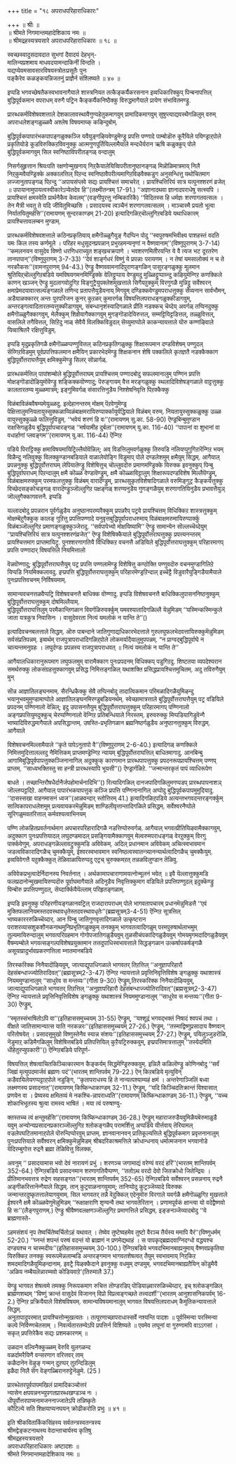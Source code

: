 +++
title = "१८ अपराधपरिहाराधिकारः"

+++
॥ श्रीः ॥  
॥ श्रीमते निगमान्तमहादेशिकाय नमः ॥  
॥ श्रीमद्रहस्यत्रयसारे अपराधपरिहाराधिकारः ॥ १८ ॥  

स्वच्छस्वादुसदावदात सुभगां दैवादयं देहभृन्-  
मालिन्यप्रशमाय माधवदयामन्दाकिनीं विन्दति ।  
यद्यप्येवमसावसारविषयस्त्रोतःप्रसूतैः पुनः   
पङ्कैरेव कळङ्कयन्निजतनुं प्राज्ञैर्न संश्लिष्यते ॥ ४० ॥

इप्पडि भगवच्छेषतैकस्वभावनागैयाले शास्त्रनियत तत्कैङ्कर्यैकरसनान इव्वधिकारिक्कुप् पिन्बनापत्तिल् बुद्धिपूर्वकमान वपराधम् वरुगै पट्रिन कैङ्कर्यैकनिष्ठैक्कु विरुद्धमागैयाले प्रायेण संभावितमण्ड्रु. 

प्रारब्धकर्मविशेषवशत्ताले देशकालावस्थावैगुण्यहेतुकमागवुम् प्रामादिकमागवुम् सुषुप्त्याद्यवस्थैगळिलुम् वरुम् अपराधलेशङ्गळुळ्ळवै अश्लेष विषयमाय्क् कऴिन्दुबोम्. 

बुद्धिपूर्वकपापारंभकपापङ्गळुक्कञ्जि यवैयुङ्गऴियवेण्डुमॆण्ड्रु प्रपत्ति पण्णादे पाम्बोडॊरु कूरैयिले पयिण्ड्राऱ्‌पोले प्रकृतियोडे कूडविरुक्किऱविवनुक्कु आत्मगुणपूर्तियिल्लामैयाले मन्दधैर्यरान ऋषि कळुक्कुप् पोले बुद्धिपूर्वकमागवुम् सिल स्वनिष्ठाविपरीतङ्गळ् वन्दालुम्  

निसर्गसुहृत्तान श्रियःपति रक्षणोन्मुखनाय् निऱ्‌कैयालेयिव्विपरीतानुष्ठानङ्गळ् मिन्नॊळिमात्रमाय् निलै निऱ्‌कुमवैयण्ड्रिक्के अक्कालत्तिल् पिऱन्द स्वनिष्ठावैपरीत्यमागिऱविऴवैक्कडुग अनुसन्धित्तु यथोचितमाग लज्जानुतापङ्गळ् पिऱन्दु ‘‘अपायसंप्लवे सद्यः प्रायश्चित्तं समाचरेत् । प्रायश्चित्तिरियं सात्र यत्पुनश्शरणं व्रजेत् ॥ उपायानामुपायत्वस्वीकारेऽप्येतदेव हि’’(लक्ष्मीतन्त्रम् 17-91.) ‘‘अज्ञानादथवा ज्ञानादपराधेषु सत्स्वपि । प्रायश्चित्तं क्षमस्वेति प्रार्थनैकैव केवलम्’’(वङ्गीपुरत्तु नम्बिकारिकै) ‘‘विदितस्स हि धर्मज्ञः शरणागतवत्सलः । तेन मैत्री भवतु ते यदि जीवितुमिच्छसि । प्रसादयस्व त्वञ्चैनं शरणागतवत्सलम् । माञ्चास्मै प्रयतो भूत्वा निर्यातयितुमर्हसि’’(रामायणम् सुन्दरकाण्डम् 21-20) इत्यादिगळिऱ्‌चॊल्लुगिऱबडिये यथाधिकारम् प्रायश्चित्तावलम्बन मुण्डाम्.

प्रारब्धकर्मविशेषवशत्ताले कठिनप्रकृतियाय् क्षमैगॊळ्ळुगैयुङ् गैदप्पिन पोदु ‘‘स्वपुरुषमभिवीक्ष्य पाशहस्तं वदति यमः किल तस्य कर्णमूले । परिहर मधुसूदनप्रपन्नान् प्रभुरहमन्यनृणां न वैष्णवानाम्’’(विष्णुपुराणम् 3-7-14) ‘‘कमलनयन वासुदेव विष्णो धरणिधराच्युत शङ्खचक्रपाणे । भवशरणमितीरयन्ति ये वै त्यज भट दूरतरेण तानपापान्’’(विष्णुपुराणम् 3-7-33) ‘‘देवं शार्ङ्गधरं विष्णुं ये प्रपन्नाः परायणम् । न तेषां यमसालोक्यं न च ते नरकौकसः’’(वामनपुराणम् 94-43.) ऎण्ड्रु वैष्णववामनादिपुराणङ्गळिन् पासुरङ्गळुक्कु मूलमान श्रुतियिऱ्‌चॊल्लुगिऱबडिये यमविषयगमनमिण्ड्रिक्के वेलिट्टुप्पाय वेण्डुमदु मुळ्ळिट्टुप्पाय्न्दु कऴियुमॆन्गिऱ कणक्किले काणन् खञ्जन् ऎण्ड्रु मुदलागवोदुगिऱ विङ्गुट्रैयुपक्लेशमुखत्ताले सिगैयऱुक्कुम् विरगुगळै मुन्निट्टु सर्वेश्वरन् क्षमाप्रेमदयावात्सल्यङ्गळाले तणिन्द प्रतापत्तैयुडैयनाय् मिगवुम् दण्डिक्कवेण्डुमपराधत्तुक्कु सेव्यनान सार्वभौमन्, अडैयाळक्कारर् अन्तः पुरपरिजन कूनर् कुऱळर् कुमारर्गळ् विषयत्तिलपराधङ्गळुक्कीडागवुम्, अन्तरङ्गत्वादितारतम्यत्तुक्कीडागवुम्, संबन्धानृशंस्यादिगळाले प्रीति नडक्कच् चॆय्देय् अवर्गळ् तप्पिनदुक्कु क्षमैगॊळ्ळुगैक्कागवुम्, मेलैक्कुम् शिक्षैयागैक्कागवुम् मुगङ्गॊडादेयिरुत्तल्, सम्मट्टियिट्टडित्तल्, तळ्ळुवित्तल्, वासलिले तगैवित्तल्, सिऱिदु नाळ् सेवैयै विलक्किविडुदल् सॆय्युमाप्पोले काकन्यायत्ताले यॊरु कण्णऴिवाले यिव्वाश्रितरै रक्षित्तुविडुम्. 

इप्पडि मृदुप्रकृतिगळै क्षमैगॊळ्ळप्पण्णुवित्तल् कठिनप्रकृतिगळुक्कु शिक्षारूपमान दण्डविशेषम् पण्णुदल् सॆय्गिऱविडमुम् पूर्वप्रपत्तिफलमान क्षमैयिन् प्रकारभेदमॆण्ड्रु शिक्षकनान शेषि पक्कलिले कृतज्ञतै नडक्कैक्काग बुद्धिपूर्वोत्तराघत्तैयुम् क्षमिक्कुमॆण्ड्रु सिलर् सॊन्नार्गळ्. 

प्रारब्धकर्मत्तिल् पापांशम्बोले बुद्धिपूर्वोत्तराघम् प्रायश्चित्तम् पण्णादबोदु सफलमानालुम् पण्णिन प्रपत्ति मोक्षङ्गॊडादॊऴियुमोवॆण्ड्रु शङ्किक्कवॊण्णादु; पॆरुङ्गायम् वैत्त मरङ्गळुक्कु स्थलादिविशेषङ्गळाले वाट्टत्तुक्कु कालतारतम्य मुळ्ळमात्रम्; इङ्गुमिवर्गळ् संसारत्तिनुडैय निश्शेषनिवृत्ति पिऱक्कैक्कु

विळंबाविळंबवैषम्यमेयुळ्ळदु. इत्देहानन्तरम् मोक्षम् पॆऱवेणुमॆण्ड्र पेक्षित्तालुमनियतायुस्सुक्कळाय्विळंबाक्षमरायिरुप्पार्क्कायुर्वद्धियाले विळंबम् वरुम्. नियतायुस्सुक्कळुक्कु उळ्ळ वायुस्सुक्कुळ्ळे फलित्तुविडुम्. ‘‘भवेयं शरणं हि वः’’(रामायणम् सु.का. 58-90) ऎण्ड्रबिन्बुमुण्डान राक्षसिगळुडैय बुद्धिपूर्वापचारङ्गळ् ‘‘मर्षयामीह दुर्बला’’(रामायणम् यु.का. 116-40) ‘‘पापानां वा शुभानां वा वधार्हाणां प्लवङ्गम’’(रामायणम् यु.का. 116-44) ऎन्गिऱ

पडिये पिराट्टिक्कु क्षमाविषयमायिट्रिल्लैयोवॆन्निल्; अव् विडत्तिलुमवर्गळुक्कु तिरुवडि नलियप्पुगुगिऱारॆन्गिऱ भयम् विळैन्दु नलिवुक्कु विलक्कुण्डानबडियाले वाळालेयोङ्गि विडुमाप् पोले दण्डलेशमुम् क्षमैयुम् सिद्धम्. आगैयाल् प्रपन्ननुक्कु बुद्धिपूर्वोत्तराघम् लेपियातॆण्ड्रु विशेषित्तुच् चॊल्लुवदॊरु प्रमाणमण्ड्रिक्के यिरुक्क इवनुक्कुप् पिन्बु बुद्धिपूर्वापराधम् पिऱन्दालुम् क्षमै कॊळ्ळ वेण्डावॆण्ड्रुम्, क्षमै कॊळ्ळाविट्टालुम् शिक्षारूपदण्डविशेष मिल्लैयॆण्ड्रुम्, विळंबाक्षमरुक्कुम् परमफलत्तुक्कु विळंबम् वारादॆण्ड्रुम्, प्रारब्धसुकृतविशेषादिगळाले वरुमिङ्गुट्र कैङ्कर्यत्तुक्कु विच्छेदसङ्कोचङ्गळ् वारादॆण्ड्रुञ्जॊल्लुगिऱ पक्षङ्गळ् शरण्यनुडैय गुणङ्गळैयुम् शरणागतियिनुडैय प्रभावत्तैयुञ् जॊल्लुगैक्कागवत्तनै. इप्पडि

यल्लादबोदु प्रपन्नरान पूर्वर्गळुडैय अनुष्ठानपरम्परैक्कुम् प्रपन्नरैप् पट्रवे प्रायश्चित्तम् विधिक्किऱ शास्त्रत्तुक्कुम् मोक्षम्बॆऱुगैक्कुक् कालङ् गुऱित्तु प्रपत्तिपण्णादे यनुवृत्तबुद्धिपूर्वापराधरुमाय् विळंबाक्षमरुमायिरुप्पार्क्कु विळंबञ्जॊल्लुगिऱ प्रमाणङ्गळुक्कुञ्जेरादु. ‘‘सर्वपापेभ्यो मोक्षयिष्यामि’’ ऎण्ड्रु सामान्येन सॊल्लच्चॆय्देयुम् ‘‘प्रायश्चित्तिरियं सात्र यत्पुनश्शरणंव्रजेत्’’ ऎण्ड्रु विशेषिक्कैयाले बुद्धिपूर्वोत्तराघत्तुक्कु प्रपत्त्यनन्तरम् प्रायश्चित्तमाग प्राप्तमायिट्रु. पुनश्शरणागतियै विधिक्किऱ वचनत्तै अडियिले बुद्धिपूर्वोत्तराघत्तुक्कुम् परिहारमागप् प्रपत्ति पण्णादार् विषयत्तिले नियमित्तालो

वॆन्नवॊण्णादु; बुद्धिपूर्वोत्तराघत्तैयुम् पट्र प्रपत्ति पण्णलामॆण्ड्रु विशेषित्तु कण्ठोक्ति पण्णुवदॊरु वचनमुण्डागिलिऱे यिप्पडि नियमिक्कलावदु. इप्प्रपत्ति बुद्धिपूर्वोत्तराघत्तुक्कुम् परिहारमॆण्ड्रऱिन्दाल् इच्चॆट्टै विडुवारैयुङ्गिडैयामैयाले पुनःप्रपत्तिवचनम् निर्विषयमाम्.

सामान्यवचनत्तळवैप्पट्रि विशेषवचनत्तै बाधिक्क वॊण्णादु. इप्पडि विशेषवचनत्तै बाधिक्किलुपासननिष्ठनुक्कुम् बुद्धिपूर्वोत्तराघत्तुक्कुम् दोषमिल्लैयाम्.  
बुद्धिपूर्वोत्तराघत्तिलुम् परमैकान्तिगळान विवर्गळिरुवर्क्कुम् यमवश्यातादिगळिल्लै यॆन्नुमिडम् ‘‘यस्मिन्कस्मिन्कुले जाता यत्रकुत्र निवासिनः । वासुदेवरता नित्यं यमलोकं न यान्ति ते’’()

इत्यादिवचनबलत्ताले सिद्धम्. ऒरु पाबन्दाने जातिगुणाद्यधिकारभेदत्ताले गुरुलघुफलभेदवत्तायिरुक्कुमॆन्नुमिडम् सर्वसंप्रतिपन्नम्. इव्वर्थम् राजपुत्रापराधादिगळिऱ्‌पोले लोकमर्यादैयालुमुपपन्नम्. “न प्राग्वद्बुद्धिपूर्वाघे न चात्यन्तमनुग्रहः । लघुर्दण्डः प्रपन्नस्य राजपुत्रापराधवत् ॥ नित्यं यमलोकं न यान्ति ते’’

आगैयालधिकारानुरूपमाग लघुफलमुम् वारामैक्काग पुनःप्रपदनम् विधिक्कप् पडुगिऱदु. शिष्टतया व्यपदेश्यरान समर्थरुक्कु लोकसंग्रहत्तुक्कागवुम् प्रसिद्ध निमित्तङ्गळिल् यथाशक्ति प्रसिद्धप्रायश्चित्तमुचितम्. अदु तविरुगैयुम् मुन्

सॊन्न आज्ञातिलङ्घनमाम्. सैरन्ध्रिकैक्कु सेवै तप्पिनबोदु तादात्विकमान परिमळादिगळैयुमिऴन्दु भयानुभवमुमुण्डामाप्पोले आज्ञातिलङ्घनमिरण्डुबडियनर्थम्. स्वेच्छामात्रत्ताले बुद्धिपूर्वोत्तराघत्तैयुम् पट्र वडियिले प्रपदनम् पण्णिनालो वॆन्निल्; इदु उपासनत्तैयुम् बुद्धिपूर्वोत्तराघत्तुक्कुम् परिहारमागप् पण्णिनालो अङ्गप्रपत्तियुमदुक्कुच् चेरप्पण्णिनालो वॆन्गिऱ प्रतिबन्धियाले निरस्तम्. इरुवरुक्कु मिप्पडियागिडुवॆन्गै भाष्यादिविरुद्धमागैयाले अपसिद्धान्तम्. उषस्ति-प्रभृतिगळान ब्रह्मनिष्ठर्गळुडैय अनुष्ठानत्तुक्कुम् विरुद्धम्. आगैयाले

विशेषवचनमिल्लामैयाले ‘‘कृते पापेऽनुतापो वै’’(विष्णुपुराणम् 2-6-40.) इत्यादिगळ् कणक्किले निमित्तमुदित्तालल्लदु नैमित्तिकम् प्राप्तमण्ड्रॆन्गिऱ न्यायम् बुद्धिपूर्वोत्तराघत्तिल् बाधितमागादु. आनबिन्बु आगामिबुद्धिपूर्वपापत्तुक्कञ्जिनानागिल् अदुक्कुक् कारणमान प्रारब्धपापत्तुक्कु प्रपदनरूपप्रायश्चित्तम् पण्णप् प्राप्तम्. ‘‘साध्यभक्तिस्तु सा हन्त्री प्रारब्धस्यापि भूयसी’’() ऎण्ड्रार्गळिऱे. ‘‘जन्मान्तरकृतं पापं व्याधिरूपेण

बाधते । तच्छान्तिरौषधैर्दानैर्जपहोमार्चनादिभि’’() रित्यादिगळिल् दानजपादिगळिलुमगप्पडप् प्रारब्धपापनाशञ् जॊल्लप्पट्टदिऱे. आगैयाल् पापारंभकपापत्तुक् कञ्जि प्रपत्ति पण्णिनानागिल् अप्पोदु बुद्धिपूर्वकपापमुमुदियादु. ‘‘दासस्सखा वाहनमासनं ध्वज’’(आळवन्दार् स्तोत्तिरम् 41.) इत्यादिगळिऱ्‌पडिये अत्यन्तभगवदन्तरङ्गर्क्कुम् सात्विकापराधलेशमुम् प्रत्यवायकरमॆन्नुमिडम् शाण्डिलीवृत्तान्तादिगळिले प्रसिद्धम्. सर्वेश्वरनैप्पोले सूरिगळुमवतरित्ताल् कर्मवश्यत्वाभिनयम्

पण्णि लोकहितप्रवर्तनार्थमाग अपचारपरिहारादिगळै नडत्तिप्पोरुवर्गळ्. आगैयाल् भगवत्प्रीतियिऴवामैक्कागवुम्, अदुक्काग पुनःप्रपत्तियादल् लघुदण्डमादल् प्रसङ्गियामैक्कागवुम् मेल्वरुमपराधङ्गळ् वेरऱुक्कुम् विरगु पार्क्कवेणुम्. अपराधङ्गळॆल्लावट्रुक्कुमडि अविवेकम्. अदिल् प्रधानमान अविवेकम् अचित्स्वभावमान जडत्वविकारादिगळैच् चुमक्कैयुम्, ईश्वरस्वभावमान स्वनिष्ठत्वस्वातन्त्र्यानन्यार्थत्वादिगळैच् चुमक्कैयुम्. इव्वविवेगत्तै यऱुक्कैक्कुत् तॆळिवाळायिरुप्पदु एट्रच् चुरुक्कमऱत् तन्नळविलुण्डान तॆळिवु.

अविवेकप्रभुत्वादेर्निदानस्य निवर्तनात् । अर्थकामापचाराणामयत्नोन्मूलनं भवेत् ॥ इवै यॆल्लात्तुक्कुमडि फलप्रदानोन्मुखमायिरुप्पदॊरु पूर्वाघमागैयाले अदिनुडैय निवृत्तिक्कुमाग वडियिले प्रपत्तिपण्णुदल् इदुक्कॆण्ड्रु पिन्बॊरु प्रपत्तिपण्णुदल्, सॆय्दार्क्किवैयॆल्लाम् परिहृतङ्गळाम्.

इप्पडि इवनुक्कु परिहरणीयङ्गळानवट्रिल् राजदारापराधम् पोले भागवतापचारम् प्रधानमॆन्नुमिडत्तै ‘‘एवं मुक्तिफलानियमस्तदवस्थावधृतेस्तदवस्थावधृतेः’’(ब्रह्मसूत्रम्3-4-51) ऎन्गिऱ सूत्रत्तिल् भाष्यकारररुळिच्चॆय्दार्. आन पिन्बु जातिगुणवृत्तादिगळाले उत्कृष्टरान पराशरव्यासशुकशौनकनाथमुनिप्रभृतिगळुक्कुम् तनक्कुम् भागवतत्वादिगळुम् परमपुरुषार्थलाभमुम् तुल्यमायिरुन्दालुम् भगवत्परिग्रहमान गोगोपजातिगळुडैयवुम् तुळसीचंपकादिगळुडैयवुम् गोमयमृगमदादिगळुडैयवुम् वैषम्यम्बोले भगवत्सङ्गल्पविशेषप्रयुक्तमान तत्तदुपाधिस्वभावत्ताले सिद्धङ्गळान उत्कर्षापकर्षङ्गळै असूयाप्रादुर्भावप्रकरणत्तिला म्नातमानबडिये

तिरस्करिक्क निनैयादॊऴियवुम्, जात्याद्युपाधिगळाले भागवतर् तिऱत्तिल् ‘‘अनुज्ञापरिहारौ देहसंबन्धाज्ज्योतिरादिवत्’’(ब्रह्मसूत्रम्2-3-47) ऎन्गिऱ न्यायत्ताले प्रवृत्तिनिवृत्तिविशेष ङ्गळुक्कु यथाशास्त्रं नियममुण्डानालुम् ‘‘साधुरेव स मन्तव्यः’’(गीता 9-30) ऎण्ड्रुम्,तिरस्करिक्क निनैयादॊऴियवुम्, जात्याद्युपाधिगळाले भागवतर् तिऱत्तिल् ‘‘अनुज्ञापरिहारौ देहसंबन्धाज्ज्योतिरादिवत्’’(ब्रह्मसूत्रम्2-3-47) ऎन्गिऱ न्यायत्ताले प्रवृत्तिनिवृत्तिविशेष ङ्गळुक्कु यथाशास्त्रं नियममुण्डानालुम् ‘‘साधुरेव स मन्तव्यः’’(गीता 9-30) ऎण्ड्रुम्,

‘‘स्मृतस्संभाषितोऽपि वा’’(इतिहाससमुच्चयम् 31-55) ऎण्ड्रुम्, ‘‘यश्शूद्रं भगवद्भक्तं निषादं श्वपचं तथा । वीक्षते जातिसामान्यात्स याति नरकन्नरः’’(इतिहाससमुच्चयम् 27-26.) ऎण्ड्रुम्, ‘‘तस्माद्विष्णुप्रसादाय वैष्णवान् परितोषयेत् । प्रसादसुमुखो विष्णुस्तेनैव स्यान्न संशयः’’(इतिहाससमुच्चयम् 27-27.) ऎण्ड्रुम्, पयिलुञ्जुडरॊळि, नॆडुमाऱ्‌ कडिमैगळिलुम् विशेषित्तबडिये प्रतिपत्तियिल् कुऱैयट्रिरुक्कवुम्, इप्प्रपत्तिमात्रत्तालुम् ‘‘तस्येदमिति धीहेतुरप्युपकारी’’() ऎन्गिऱबडिये परिपूर्ण-

विषयत्तिल् शेषत्वाचितकिञ्चित्कारमान कैङ्कर्यम् सिद्धमॆण्ड्रिरुक्कवुम्. इन्निलै कळिलॊण्ड्रु कोणिनबोदु ‘‘सर्वं जिह्मं मृत्युपदमार्जवं ब्रह्मणः पदं’’(भारतम् शान्तिपर्वम् 79-22.) ऎन् किऱबडिये मृत्युविन् कडैवायिलेयगप्पट्टाऱ्‌पोले नडुङ्गि, ‘‘कृतापराधस्य हि ते नान्यत्पश्याम्यहं क्षमं । अन्तरेणाञ्जिलिं बध्वा लक्ष्मणस्य प्रसादनात्’’(रामायणम् किष्किन्धाकाण्डम् 32-11.) ऎण्ड्रुम्, ‘‘यदि किञ्चिदतिक्रान्तं विश्वासात् प्रणयेन वा । प्रेष्यस्य क्षमितव्यं मे नकश्चि-न्नापराध्यति’’(रामायणम् किष्किन्धाकाण्डम् 36-11.) ऎण्ड्रुम्, ‘‘यच्च शोकाभिभूतस्य श्रुत्वा रामस्य भाषितं । मया त्वं परुषाण्यु-

क्तस्तच्च त्वं क्षन्तुमर्हसि’’(रामायणम् किष्किन्धाकाण्डम् 36-28.) ऎण्ड्रुम् महाराजरुडैयवुमिळैयबॆरुमाळुडै यवुम् अन्योन्यप्रसादनप्रकारञ्जॊल्लुगिऱ श्लोकङ्गळैप् परामर्शित्तु अप्पडिये यीर्त्तवाय् तॆरियामल् वज्रलेपघटितमानाऱ्‌पोले पॊरुन्दिप्पोरवुम् प्राप्तम्. ज्ञानवानानवन् प्रातिकूल्यत्तिले बुद्धिपूर्वकमाग प्रवृत्तनानालुम् पुनःप्रपत्तियाले सर्वेश्वरन् क्षमिक्कुमॆन्नुमिडम् श्रीबदरिकाश्रमत्तिले क्रोधान्धनाय् धर्मात्मजनान भगवानोडे यॆदिरम्बुगोत्त रुद्रनै ब्रह्मा तॆळिवित्तु विलक्क,

अवनुम् ‘‘ प्रसादयामास भवो देवं नारायणं प्रभुं । शरणञ्च जगामाद्यं वरेण्यं वरदं हरिं’’(भारतम् शान्तिपर्वम् 352-64.) ऎन्गिऱबडिये प्रसादनमान शरणागतियैप्पण्ण, ‘‘ततोऽथ वरदो देवो जितक्रोधो जितेन्द्रियः । प्रीतिमानभवत्तत्र रुद्रेण सहसङ्गतः’’(भारतम् शान्तिपर्वम् 352-65) ऎन्गिऱबडिये सर्वेश्वरन् प्रसन्ननाय् रुद्रनै अङ्गीकरित्तानॆन्गैयाले सिद्धम्. तान् कुट्रवाळनागवुमाम्; तानिप्पोदु कुट्रञ्जॆय्यादे यिरुक्क जन्मान्तरदुष्कृतत्तालेयागवुमाम्. सिल भागवतर् तन्नै वॆऱुक्किल् एदेनुमॊरु विरगाले यवर्गळै क्षमैगॊळ्ळुगिऱ मुखत्ताले ईश्वरनै क्षमै कॊळ्ळवेणुमॆन्नुमिडम् ‘‘रूक्षाक्षराणि शृण्वन्वै तथा भागवतेरितान् । प्रणामपूर्वकं क्षान्त्या यो वदेद्वैष्णवो हि सः’’(लैङ्गपुराणम्.) ऎण्ड्रु श्रीवैष्णवलक्षणञ्जॊल्लुगिऱ प्रमाणत्तिले प्रसिद्धम्. इङ्ङनञ्जॆय्यादबोदु ‘‘ये ब्राह्मणास्ते-

ऽहमसंशयं नृप तेष्वर्चितेष्वर्चितोऽहं यथावत् । तेष्वेव तुष्टेष्वहमेव तुष्टो वैरञ्च तैर्यस्य ममापि वैरं’’(विष्णुधर्मम् 52-20.) ‘‘घ्नन्तं शपन्तं परुषं वदन्तं यो ब्राह्मणं न प्रणमेद्यथाहं । स पापकृद्ब्रह्मदवाग्निदग्धो वद्ध्यश्च दण्ड्यश्च न चास्मदीयः’’(इतिहाससमुच्चयम् 30-100.) ऎन्गिऱबडिये भगवदभिमानबाह्यनुमाय् वैष्णवप्रकृतिया यिरुक्किऱ तनक्कु स्वरूपमॆन्नलाम्बडि अन्तरङ्गमान भागवतशेषत्वत् तैयुम् स्वभावमाय् निऱ्‌किऱ शमदमादिगळैयुमिऴन्दानाम्. इवट्रै यिऴक्कैदाने इवनुक्कु वधमुम् दण्डमुम्. भगवदभिमानबाह्यतैयिन् कॊडुमैयै 'अळिय नम्बैयलॆन्नारम्मवो कॊडियवाऱे'(तिरुमालै 37.)

यॆण्ड्रु भागवत शेषत्वमे तमक्कु निरूपकमाग रुचित्त तॊण्डरडिप् पॊडियाऴ्वाररुळिच्चॆय्दार्. इच् श्लोकङ्गळिल् ब्राह्मणशब्दम् ‘‘विष्णुं क्रान्तं वासुदेवं विजानन् विप्रो विप्रत्वङ्गच्छते तत्त्वदर्शी’’(भारतम् आनुशासनिकपर्वम् 16-2.) ऎन्गिऱ प्रक्रियैयाले विशेषविषयम्. सामान्यविषयमानालुम् भागवत विषयत्तिलपराधम् कैमुतिकन्यायत्ताले सिद्धम्.  
अनुतापादुपरमात् प्रायश्चित्तोन्मुखत्वतः । तत्पूरणाच्छापराधास्सर्वे नश्यन्ति पादशः ॥ पूर्वस्मिन्वा परस्मिन्वा कल्पे निर्विण्णचेतसाम् । निवर्त्यतारतम्येऽपि प्रपत्तिर्न विशिष्यते ॥ एवमेव लघूनां वा गुरुणामपि वाऽऽगसां । सकृत् प्रपत्तिरेकैव सद्यः प्रशमकारणम् ॥

उळदान वल्विनैक्कुळ्ळम् वॆरुवि युलगळन्द  
वळर्दामरैयिणै वन्सरणाग वरित्तवर् ताम्  
कळैदानॆन वॆऴुङ् गन्मन् दुऱप्पर् तुऱन्दिडिलुम्  
इळैदा निलै सॆग वॆङ्गळ्बिरानरुट्टेनॆऴुमे. (25 )

प्रारब्धेतरपूर्वपापमखिलं प्रामादिकञ्चोत्तरं  
न्यासेन क्षपयन्ननभ्युपगतप्रारब्धखण्डञ्च नः ।  
धीपूर्वोत्तरपाप्मनामजननाज्जातेऽपि तन्निष्कृतेः  
कौटिल्ये सति शिक्षयाप्यनघयन् क्रोढीकरोति प्रभुः ॥ ४१ ॥  

इति श्रीकवितार्किकसिंहस्य सर्वतन्त्रस्वतन्त्रस्य  
श्रीमद्वेङ्कटनाथस्य वेदान्ताचार्यस्य कृतिषु  
श्रीमद्रहस्यत्रयसारे  
अपराधपरिहाराधिकारः अष्टादशः ॥  
श्रीमते निगमान्तमहादेशिकाय नमः ॥
